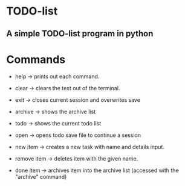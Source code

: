 # TODO-list

## A simple TODO-list program in python

# Commands

- help            -> prints out each command.
- clear           -> clears the text out of the terminal.
- exit            -> closes current session and overwrites save
- archive         -> shows the archive list
- todo            -> shows the current todo list
- open            -> opens todo save file to continue a session

- new item        -> creates a new task with name and details input.
- remove item     -> deletes item with the given name.
- done item       -> archives item into the archive list (accessed with the "archive" command)
